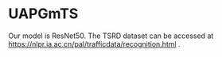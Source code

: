 # UAPGmTS
Our model is ResNet50.
The TSRD dataset can be accessed at https://nlpr.ia.ac.cn/pal/trafficdata/recognition.html .
